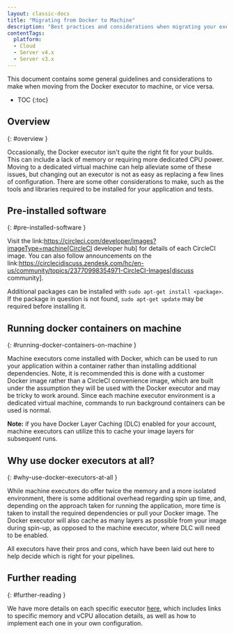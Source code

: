 ```yaml
---
layout: classic-docs
title: "Migrating from Docker to Machine"
description: "Best practices and considerations when migrating your executor from Docker to machine"
contentTags:
  platform:
  - Cloud
  - Server v4.x
  - Server v3.x
---
```


This document contains some general guidelines and considerations to
make when moving from the Docker executor to machine, or vice versa.

* TOC
{:toc}

## Overview
{: #overview }


Occasionally, the Docker executor isn't quite the right fit for your
builds. This can include a lack of memory or requiring more dedicated
CPU power. Moving to a dedicated virtual machine can help alleviate some
of these issues, but changing out an executor is not as easy as
replacing a few lines of configuration. There are some other
considerations to make, such as the tools and libraries required to be
installed for your application and tests.

## Pre-installed software
{: #pre-installed-software }

Visit the link:https://circleci.com/developer/images?imageType=machine[CircleCI developer hub] for details of each CircleCI image. You can also follow announcements on the link:https://circlecidiscuss.zendesk.com/hc/en-us/community/topics/23770998354971-CircleCI-Images[discuss community].

Additional packages can be installed with `sudo apt-get install <package>`. If the package in question is not found, `sudo apt-get update` may be required before installing it.

## Running docker containers on machine
{: #running-docker-containers-on-machine }

Machine executors come installed with Docker, which can be used
to run your application within a container rather than installing
additional dependencies. Note, it is recommended this is done with a
customer Docker image rather than a CircleCI convenience image, which
are built under the assumption they will be used with the Docker
executor and may be tricky to work around. Since each machine executor
environment is a dedicated virtual machine, commands to run background
containers can be used is normal.

**Note:** if you have Docker Layer Caching (DLC) enabled for your
account, machine executors can utilize this to cache your image layers
for subsequent runs.

## Why use docker executors at all?
{: #why-use-docker-executors-at-all }

While machine executors do offer twice the memory and a more isolated
environment, there is some additional overhead regarding spin up time,
and, depending on the approach taken for running the application, more
time is taken to install the required dependencies or pull your Docker
image. The Docker executor will also cache as many layers as possible
from your image during spin-up, as opposed to the machine executor,
where DLC will need to be enabled.

All executors have their pros and cons, which have been laid out here to
help decide which is right for your pipelines.

## Further reading
{: #further-reading }

We have more details on each specific executor
[here]({{site.baseurl}}/executor-intro/), which includes links to
specific memory and vCPU allocation details, as well as how to implement
each one in your own configuration.
